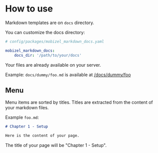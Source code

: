 # How to use

Markdown templates are on `docs` directory.

You can customize the docs directory: 

```yaml
# config/packages/mobizel_markdown_docs.yaml

mobizel_markdown_docs:
    docs_dir: '/path/to/your/docs'
```

Your files are already available on your server.

Example:
`docs/dummy/foo.md` is available at [/docs/dummy/foo](http://localhost:8000/docs/dummy/foo)

## Menu
Menu items are sorted by titles.
Titles are extracted from the content of your markdown files.

Example `foo.md`:
```markdown
# Chapter 1 - Setup

Here is the content of your page.
```

The title of your page will be "Chapter 1 - Setup".
